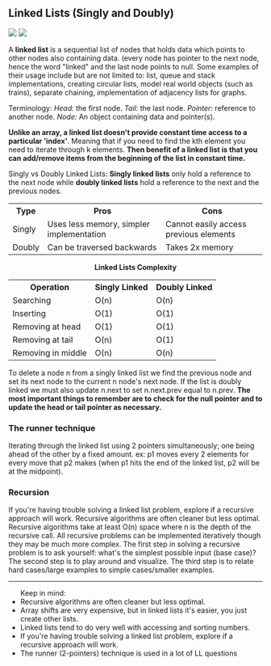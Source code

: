 <h2> Linked Lists (Singly and Doubly)</h2>
<img src="https://media.geeksforgeeks.org/wp-content/cdn-uploads/gq/2013/03/Linkedlist.png"/>
<img src="https://media.geeksforgeeks.org/wp-content/cdn-uploads/gq/2014/03/DLL1.png"/>
<p>A <b>linked list</b> is a sequential list of nodes that holds data which points to other nodes also containing data. (every node has pointer to the next node, hence the word "linked" and the last node points to null. Some examples of their usage include but are not limited to: list, queue and stack implementations, creating circular lists, model real world objects (such as trains), separate chaining, implementation of adjacency lists for graphs.</p>
<p>Terminology: <em>Head:</em> the first node. <em>Tail:</em> the last node. <em>Pointer:</em> reference to another node. <em>Node:</em> An object containing data and pointer(s).</p>

<p><b>Unlike an array, a linked list doesn't provide constant time access to a particular 'index'</b>. Meaning that if you need to find the kth element you need to iterate through k elements. <b>Then benefit of a linked list is that you can add/remove items from the beginning of the list in constant time.</b></p>

<p>Singly vs Doubly Linked Lists: <b>Singly linked lists</b> only hold a reference to the next node while <b>doubly linked lists</b> hold a reference to the next and the previous nodes.</p>
<table align="center">
  <tr>
    <th>Type</th>
    <th>Pros</th>
    <th>Cons</th>
  </tr>
  <tr>
    <td>Singly</td>
    <td>Uses less memory, simpler implementation</td>
    <td>Cannot easily access previous elements</td>
  </tr>
  <tr>
    <td>Doubly</td>
    <td>Can be traversed backwards</td>
    <td>Takes 2x memory</td>
  </tr>
</table>

<p align="center"><b>Linked Lists Complexity</b></p>
<table align="center">
  <tr>
    <th>Operation</th>
    <th>Singly Linked</th>
    <th>Doubly Linked</th>
  </tr>
  <tr>
    <td>Searching</td>
    <td>O(n)</td>
    <td>O(n)</td>
  </tr>
  <tr>
    <td>Inserting</td>
    <td>O(1)</td>
    <td>O(1)</td>
  </tr>
  <tr>
    <td>Removing at head</td>
    <td>O(1)</td>
    <td>O(1)</td>
  </tr>
  <tr>
    <td>Removing at tail</td>
    <td>O(n)</td>
    <td>O(1)</td>
  </tr>
  <tr>
    <td>Removing in middle</td>
    <td>O(n)</td>
    <td>O(n)</td>
  </tr>
</table>

<p>To delete a node n from a singly linked list we find the previous node and set its next node to the current n node's next node. If the list is doubly linked we must also update n.next to set n.next.prev equal to n.prev. <b>The most important things to remember are to check for the null pointer and to update the head or tail pointer as necessary.</b></p>

<h3>The runner technique</h3>
<p>Iterating through the linked list using 2 pointers simultaneously; one being ahead of the other by a fixed amount. ex: p1 moves every 2 elements for every move that p2 makes (when p1 hits the end of the linked list, p2 will be at the midpoint).</p>

<h3>Recursion</h3>
<p>If you're having trouble solving a linked list problem, explore if a recursive approach will work. Recursive algorithms are often cleaner but less optimal. Recursive algorithms take at least O(n) space where n is the depth of the recursive call. All recursive problems can be implemented iteratively though they may be much more complex. The first step in solving a recursive problem is to ask yourself: what's the simplest possible input (base case)? The second step is to play around and visualize. The third step is to relate hard cases/large examples to simple cases/smaller examples.</p>

---

<ul> Keep in mind: 
  <li>Recursive algorithms are often cleaner but less optimal.</li>
  <li>Array shifts are very expensive, but in linked lists it's easier, you just create other lists.</li>
  <li>Linked lists tend to do very well with accessing and sorting numbers.</li>
  <li>If you're having trouble solving a linked list problem, explore if a recursive approach will work. </li>
  <li>The runner (2-pointers) technique is used in a lot of LL questions</li>
</ul>
